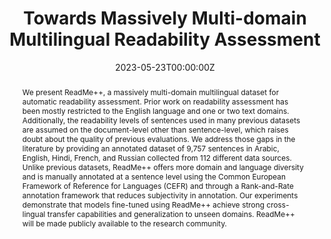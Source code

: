 ---
title: 'Towards Massively Multi-domain Multilingual Readability Assessment'

# Authors
# If you created a profile for a user (e.g. the default `admin` user), write the username (folder name) here
# and it will be replaced with their full name and linked to their profile.
authors:
  - Tarek Naous
  - admin 
  - Anton Lavrouk
  - Mohit Chandra
  - Wei Xu

date: '2023-05-23T00:00:00Z'
doi: ''

# Schedule page publish date (NOT publication's date).
publishDate: '2018-10-05T00:00:00Z'

# Publication type.
# Legend: 0 = Uncategorized; 1 = Conference paper; 2 = Journal article;
# 3 = Preprint / Working Paper; 4 = Report; 5 = Book; 6 = Book section;
# 7 = Thesis; 8 = Patent
publication_types: ['1']

# Publication name and optional abbreviated publication name.
publication: 2024 Conference on Empirical Methods in Natural Language Processing (Main Conference)
publication_short: EMNLP 2024

abstract: We present ReadMe++, a massively multi-domain multilingual dataset for automatic readability assessment. Prior work on readability assessment has been mostly restricted to the English language and one or two text domains. Additionally, the readability levels of sentences used in many previous datasets are assumed on the document-level other than sentence-level, which raises doubt about the quality of previous evaluations. We address those gaps in the literature by providing an annotated dataset of 9,757 sentences in Arabic, English, Hindi, French, and Russian collected from 112 different data sources. Unlike previous datasets, ReadMe++ offers more domain and language diversity and is manually annotated at a sentence level using the Common European Framework of Reference for Languages (CEFR) and through a Rank-and-Rate annotation framework that reduces subjectivity in annotation. Our experiments demonstrate that models fine-tuned using ReadMe++ achieve strong cross-lingual transfer capabilities and generalization to unseen domains. ReadMe++ will be made publicly available to the research community.

# Summary. An optional shortened abstract.
summary: We present ReadMe++, a massively multi-domain multilingual dataset for automatic readability assessment. Prior work on readability assessment has been mostly restricted to the English language and one or two text domains. Additionally, the readability levels of sentences used in many previous datasets are assumed on the document-level other than sentence-level, which raises doubt about the quality of previous evaluations. We address those gaps in the literature by providing an annotated dataset of 9,757 sentences in Arabic, English, Hindi, French, and Russian collected from 112 different sources.

tags: []

# Display this page in the Featured widget?
featured: false

# Custom links (uncomment lines below)
# links:
# - name: Custom Link
#   url: http://example.org

url_pdf: 'https://aclanthology.org/2024.emnlp-main.682.pdf'
url_code: ''
url_dataset: 'https://github.com/tareknaous/readme'
url_poster: ''
url_project: ''
url_slides: ''
url_source: ''
url_video: ''

# Featured image
# To use, add an image named `featured.jpg/png` to your page's folder.
image:
  caption: ''
  focal_point: ''
  preview_only: false

# Associated Projects (optional).
#   Associate this publication with one or more of your projects.
#   Simply enter your project's folder or file name without extension.
#   E.g. `internal-project` references `content/project/internal-project/index.md`.
#   Otherwise, set `projects: []`.
projects:
  - []

# Slides (optional).
#   Associate this publication with Markdown slides.
#   Simply enter your slide deck's filename without extension.
#   E.g. `slides: "example"` references `content/slides/example/index.md`.
#   Otherwise, set `slides: ""`.
slides: ""
---